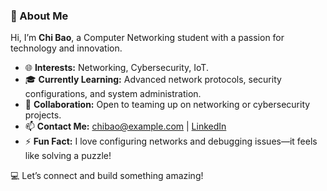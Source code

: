 ### 👋 About Me

Hi, I’m **Chi Bao**, a Computer Networking student with a passion for technology and innovation.  

- 🌐 **Interests:** Networking, Cybersecurity, IoT.  
- 🎓 **Currently Learning:** Advanced network protocols, security configurations, and system administration.  
- 🤝 **Collaboration:** Open to teaming up on networking or cybersecurity projects.  
- 📫 **Contact Me:** chibao@example.com | [LinkedIn](linkedin.com/in/cao-chí-bảo-256a7326a)  
- ⚡ **Fun Fact:** I love configuring networks and debugging issues—it feels like solving a puzzle!  

💻 Let’s connect and build something amazing!  


<!---
Cheesebao-MTT/Cheesebao-MTT is a ✨ special ✨ repository because its `README.md` (this file) appears on your GitHub profile.
You can click the Preview link to take a look at your changes.
--->
